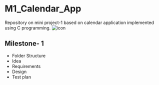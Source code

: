 # M1_Calendar_App 
Repository on mini project-1 based on calendar application implemented using C programming.
                                                            ![icon](https://user-images.githubusercontent.com/46949702/152693733-ba48d2d2-5535-44d3-b0df-2b745fed7f2c.png)

## Milestone- 1
* Folder Structure
* Idea
* Requirements
* Design
* Test plan         
